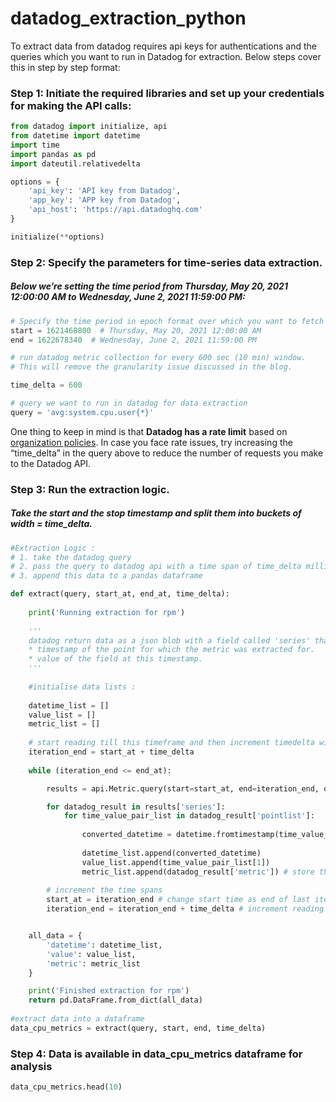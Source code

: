 # datadog_extraction_python
To extract data from datadog requires api keys for authentications and the queries which you want to run in Datadog for extraction. Below steps cover this in step by step format:


### Step 1: Initiate the required libraries and set up your credentials for making the API calls:

```python
from datadog import initialize, api
from datetime import datetime
import time
import pandas as pd
import dateutil.relativedelta

options = {
    'api_key': 'API key from Datadog',
    'app_key': 'APP key from Datadog',
    'api_host': 'https://api.datadoghq.com'
}

initialize(**options)
```

### Step 2: Specify the parameters for time-series data extraction. 
##### Below we’re setting the time period from Thursday, May 20, 2021 12:00:00 AM to Wednesday, June 2, 2021 11:59:00 PM:

```python
# Specify the time period in epoch format over which you want to fetch the data. You can use https://www.epochconverter.com/ to get the timestamps
start = 1621468800  # Thursday, May 20, 2021 12:00:00 AM
end = 1622678340  # Wednesday, June 2, 2021 11:59:00 PM

# run datadog metric collection for every 600 sec (10 min) window. 
# This will remove the granularity issue discussed in the blog. 

time_delta = 600 

# query we want to run in datadog for data extraction
query = 'avg:system.cpu.user{*}' 
```

One thing to keep in mind is that **Datadog has a rate limit** based on [organization policies](https://docs.datadoghq.com/api/latest/rate-limits/). In case you face rate issues, try increasing the “time_delta” in the query above to reduce the number of requests you make to the Datadog API.

### Step 3: Run the extraction logic. 
##### Take the start and the stop timestamp and split them into buckets of width = time_delta.

```python
#Extraction Logic :
# 1. take the datadog query 
# 2. pass the query to datadog api with a time span of time_delta milliseconds -> This would pull data in spans of T to T + time_delta
# 3. append this data to a pandas dataframe

def extract(query, start_at, end_at, time_delta):
    
    print('Running extraction for rpm')
    
    '''
    datadog return data as a json blob with a field called 'series' that stores a list called 'pointlist' which has metrics like :
    * timestamp of the point for which the metric was extracted for.
    * value of the field at this timestamp.
    '''
    
    #initialise data lists : 
    
    datetime_list = []
    value_list = []
    metric_list = []
    
    # start reading till this timeframe and then increment timedelta window in the loop
    iteration_end = start_at + time_delta 
    
    while (iteration_end <= end_at):

        results = api.Metric.query(start=start_at, end=iteration_end, query=query)

        for datadog_result in results['series']:
            for time_value_pair_list in datadog_result['pointlist']:
                
                converted_datetime = datetime.fromtimestamp(time_value_pair_list[0]/1000)
                
                datetime_list.append(converted_datetime)
                value_list.append(time_value_pair_list[1])
                metric_list.append(datadog_result['metric']) # store the query that was executed in datadog.
         
        # increment the time spans 
        start_at = iteration_end # change start time as end of last iteration
        iteration_end = iteration_end + time_delta # increment reading frame


    all_data = {
        'datetime': datetime_list,
        'value': value_list,
        'metric': metric_list
    }

    print('Finished extraction for rpm')
    return pd.DataFrame.from_dict(all_data)
    
#extract data into a dataframe    
data_cpu_metrics = extract(query, start, end, time_delta)
```

### Step 4: Data is available in data_cpu_metrics dataframe for analysis

```python 
data_cpu_metrics.head(10)
```
